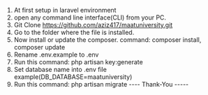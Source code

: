 1. At first setup in laravel environment
2. open any command line interface(CLI) from your PC.
3. Git Clone https://github.com/aziz417/maatuniversity.git
4. Go to the folder where the file is installed.
5. Now install or update the composer. command: composer install, composer update
6. Rename .env.example to .env
7. Run this command: php artisan key:generate
8. Set database name into .env file example(DB_DATABASE=maatuniversity)
9. Run this command: php artisan migrate
  ---- Thank-You -----
